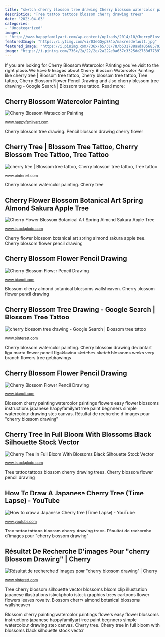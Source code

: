```yaml
---
title: "sketch cherry blossom tree drawing Cherry blossom watercolor painting"
description: "Tree tattoo tattoos blossom cherry drawing trees"
date: "2022-04-03"
categories:
- "Uncategorized"
images:
- "http://www.happyfamilyart.com/wp-content/uploads/2014/10/CherryBlossom1Final.jpg"
featuredImage: "https://i.ytimg.com/vi/03eGGypSR4o/maxresdefault.jpg"
featured_image: "https://i.pinimg.com/736x/b5/31/78/b531788aada05685793bcfa9db15ce02--cherry-blossom-drawing-cherry-blossom-tattoos.jpg"
image: "https://i.pinimg.com/736x/2a/22/2e/2a222e0a637c3325de2733d77397b219--small-tree-tattoos-tattoo-trees.jpg"
---
```


If you are looking for Cherry Blossom Watercolor Painting you've visit to the right place. We have 9 Images about Cherry Blossom Watercolor Painting like cherry tree | Blossom tree tattoo, Cherry blossom tree tattoo, Tree tattoo, Cherry Blossom Flower Pencil Drawing and also cherry blossom tree drawing - Google Search | Blossom tree tattoo. Read more:

## Cherry Blossom Watercolor Painting

![Cherry Blossom Watercolor Painting](http://www.happyfamilyart.com/wp-content/uploads/2014/10/CherryBlossom1Final.jpg "Cherry blossom flower pencil drawing")

<small>www.happyfamilyart.com</small>

Cherry blossom tree drawing. Pencil blossom drawing cherry flower

## Cherry Tree | Blossom Tree Tattoo, Cherry Blossom Tree Tattoo, Tree Tattoo

![cherry tree | Blossom tree tattoo, Cherry blossom tree tattoo, Tree tattoo](https://i.pinimg.com/736x/b5/31/78/b531788aada05685793bcfa9db15ce02--cherry-blossom-drawing-cherry-blossom-tattoos.jpg "Tree cherry drawing blossom easy draw japanese cerisier japonais dessiner un comment drawings sakura trees sketch pencil")

<small>www.pinterest.com</small>

Cherry blossom watercolor painting. Cherry tree

## Cherry Flower Blossom Botanical Art Spring Almond Sakura Apple Tree

![Cherry Flower Blossom Botanical Art Spring Almond Sakura Apple Tree](https://media.istockphoto.com/vectors/cherry-flower-blossom-botanical-art-spring-almond-sakura-apple-tree-vector-id1129929904?k=6&amp;m=1129929904&amp;s=170667a&amp;w=0&amp;h=Op4_8VrAAlVKh8ShXRkTg9XbgwQ4ks28jxbLchhCaPI= "Blossom cherry tree tattoo drawing radom japanese drawings deviantart tattoos trees blossoms roots twisted arm painting")

<small>www.istockphoto.com</small>

Cherry flower blossom botanical art spring almond sakura apple tree. Cherry blossom flower pencil drawing

## Cherry Blossom Flower Pencil Drawing

![Cherry Blossom Flower Pencil Drawing](https://s-media-cache-ak0.pinimg.com/originals/f9/18/ed/f918edbc9b6236aafaf7319afd9fd760.jpg "Tree tattoo tattoos blossom cherry drawing trees")

<small>www.bianoti.com</small>

Blossom cherry almond botanical blossoms wallsheaven. Cherry blossom flower pencil drawing

## Cherry Blossom Tree Drawing - Google Search | Blossom Tree Tattoo

![cherry blossom tree drawing - Google Search | Blossom tree tattoo](https://i.pinimg.com/736x/2a/22/2e/2a222e0a637c3325de2733d77397b219--small-tree-tattoos-tattoo-trees.jpg "Blossom cherry tree tattoo drawing radom japanese drawings deviantart tattoos trees blossoms roots twisted arm painting")

<small>www.pinterest.com</small>

Cherry blossom watercolor painting. Cherry blossom drawing deviantart liga marta flower pencil liigaklavina sketches sketch blossoms works very branch flowers tree getdrawings

## Cherry Blossom Flower Pencil Drawing

![Cherry Blossom Flower Pencil Drawing](https://s-media-cache-ak0.pinimg.com/736x/a2/60/3b/a2603b96209793a8ab6ac3a716c0b5e0.jpg "Résultat de recherche d&#039;images pour &quot;cherry blossom drawing&quot;")

<small>www.bianoti.com</small>

Blossom cherry painting watercolor paintings flowers easy flower blossoms instructions japanese happyfamilyart tree paint beginners simple watercolour drawing step canvas. Résultat de recherche d&#039;images pour &quot;cherry blossom drawing&quot;

## Cherry Tree In Full Bloom With Blossoms Black Silhouette Stock Vector

![Cherry Tree In Full Bloom With Blossoms Black Silhouette Stock Vector](https://media.istockphoto.com/vectors/cherry-tree-in-full-bloom-with-blossoms-black-silhouette-vector-id115047111?s=170667a "Cherry blossom watercolor painting")

<small>www.istockphoto.com</small>

Tree tattoo tattoos blossom cherry drawing trees. Cherry blossom flower pencil drawing

## How To Draw A Japanese Cherry Tree (Time Lapse) - YouTube

![How to draw a Japanese Cherry tree (Time Lapse) - YouTube](https://i.ytimg.com/vi/03eGGypSR4o/maxresdefault.jpg "Blossom tattoo cherry drawing blossoms flower pear silhouette tattoos drawings transparent treeline sketches flowers recherche pour trees clip résultat blumen")

<small>www.youtube.com</small>

Tree tattoo tattoos blossom cherry drawing trees. Résultat de recherche d&#039;images pour &quot;cherry blossom drawing&quot;

## Résultat De Recherche D&#039;images Pour &quot;cherry Blossom Drawing&quot; | Cherry

![Résultat de recherche d&#039;images pour &quot;cherry blossom drawing&quot; | Cherry](https://i.pinimg.com/originals/e0/e1/96/e0e196a6d47e38f08ca8f601cc57fac4.png "Blossom cherry painting watercolor paintings flowers easy flower blossoms instructions japanese happyfamilyart tree paint beginners simple watercolour drawing step canvas")

<small>www.pinterest.com</small>

Tree cherry blossom silhouette vector blossoms bloom clip illustration japanese illustrations istockphoto istock graphics trees cartoons flower flowers leaves royalty. Blossom cherry almond botanical blossoms wallsheaven

Blossom cherry painting watercolor paintings flowers easy flower blossoms instructions japanese happyfamilyart tree paint beginners simple watercolour drawing step canvas. Cherry tree. Cherry tree in full bloom with blossoms black silhouette stock vector
